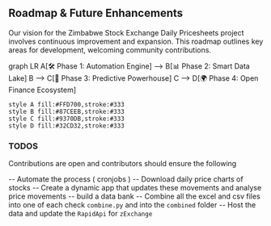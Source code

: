 ## Roadmap & Future Enhancements

Our vision for the Zimbabwe Stock Exchange Daily Pricesheets project involves continuous improvement and expansion. This roadmap outlines key areas for development, welcoming community contributions.

graph LR
    A[🛠️ Phase 1: Automation Engine] --> B[📊 Phase 2: Smart Data Lake]
    B --> C[🔮 Phase 3: Predictive Powerhouse]
    C --> D[🌍 Phase 4: Open Finance Ecosystem]
    
    style A fill:#FFD700,stroke:#333
    style B fill:#87CEEB,stroke:#333
    style C fill:#9370DB,stroke:#333
    style D fill:#32CD32,stroke:#333

### TODOS

Contributions are open and contributors should ensure the following

-- Automate the process ( cronjobs )
-- Download daily price charts of stocks
-- Create a dynamic app that updates these movements and analyse price movements
-- build a data bank
-- Combine all the excel and csv files into one of each check `combine.py` and into the `combined` folder
-- Host the data and update the `RapidApi` for `zExchange`
